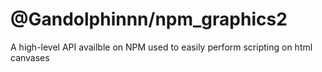 # @Gandolphinnn/npm_graphics2
A high-level API availble on NPM used to easily perform scripting on html canvases